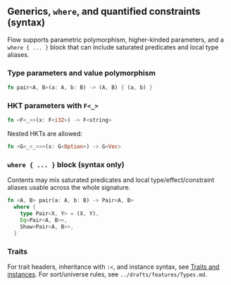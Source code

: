 ## Generics, `where`, and quantified constraints (syntax)

Flow supports parametric polymorphism, higher-kinded parameters, and a `where { ... }` block that can include saturated predicates and local type aliases.

### Type parameters and value polymorphism
```rust
fn pair<A, B>(a: A, b: B) -> (A, B) { (a, b) }
```

### HKT parameters with `F<_>`
```rust
fn <F<_>>(x: F<i32>) -> F<string>
```

Nested HKTs are allowed:
```rust
fn <G<_<_>>>(x: G<Option>) -> G<Vec>
```

### `where { ... }` block (syntax only)
Contents may mix saturated predicates and local type/effect/constraint aliases usable across the whole signature.

```rust
fn <A, B> pair(a: A, b: B) -> Pair<A, B>
  where {
    type Pair<X, Y> = (X, Y),
    Eq<Pair<A, B>>,
    Show<Pair<A, B>>,
  }
```

### Traits
For trait headers, inheritance with `:<`, and instance syntax, see [Traits and instances](./Traits.md). For sort/universe rules, see `../drafts/features/Types.md`.


